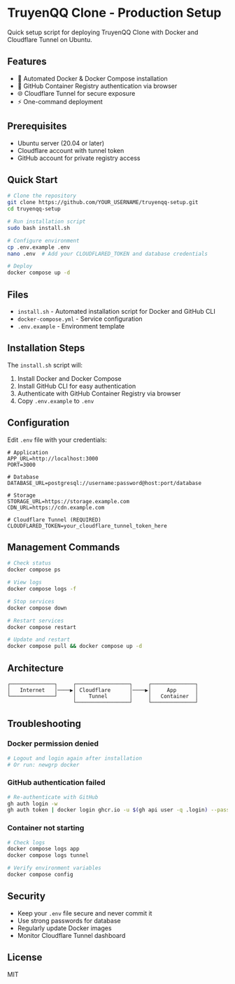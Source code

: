 # TruyenQQ Clone - Production Setup

Quick setup script for deploying TruyenQQ Clone with Docker and Cloudflare Tunnel on Ubuntu.

## Features

- 🐳 Automated Docker & Docker Compose installation
- 🔐 GitHub Container Registry authentication via browser
- 🌐 Cloudflare Tunnel for secure exposure
- ⚡ One-command deployment

## Prerequisites

- Ubuntu server (20.04 or later)
- Cloudflare account with tunnel token
- GitHub account for private registry access

## Quick Start

```bash
# Clone the repository
git clone https://github.com/YOUR_USERNAME/truyenqq-setup.git
cd truyenqq-setup

# Run installation script
sudo bash install.sh

# Configure environment
cp .env.example .env
nano .env  # Add your CLOUDFLARED_TOKEN and database credentials

# Deploy
docker compose up -d
```

## Files

- `install.sh` - Automated installation script for Docker and GitHub CLI
- `docker-compose.yml` - Service configuration
- `.env.example` - Environment template

## Installation Steps

The `install.sh` script will:

1. Install Docker and Docker Compose
2. Install GitHub CLI for easy authentication
3. Authenticate with GitHub Container Registry via browser
4. Copy `.env.example` to `.env`

## Configuration

Edit `.env` file with your credentials:

```env
# Application
APP_URL=http://localhost:3000
PORT=3000

# Database
DATABASE_URL=postgresql://username:password@host:port/database

# Storage
STORAGE_URL=https://storage.example.com
CDN_URL=https://cdn.example.com

# Cloudflare Tunnel (REQUIRED)
CLOUDFLARED_TOKEN=your_cloudflare_tunnel_token_here
```

## Management Commands

```bash
# Check status
docker compose ps

# View logs
docker compose logs -f

# Stop services
docker compose down

# Restart services
docker compose restart

# Update and restart
docker compose pull && docker compose up -d
```

## Architecture

```
┌──────────────┐     ┌─────────────────┐     ┌──────────────┐
│   Internet   │────▶│ Cloudflare      │────▶│     App      │
└──────────────┘     │    Tunnel       │     │   Container  │
                     └─────────────────┘     └──────────────┘
```

## Troubleshooting

### Docker permission denied
```bash
# Logout and login again after installation
# Or run: newgrp docker
```

### GitHub authentication failed
```bash
# Re-authenticate with GitHub
gh auth login -w
gh auth token | docker login ghcr.io -u $(gh api user -q .login) --password-stdin
```

### Container not starting
```bash
# Check logs
docker compose logs app
docker compose logs tunnel

# Verify environment variables
docker compose config
```

## Security

- Keep your `.env` file secure and never commit it
- Use strong passwords for database
- Regularly update Docker images
- Monitor Cloudflare Tunnel dashboard

## License

MIT